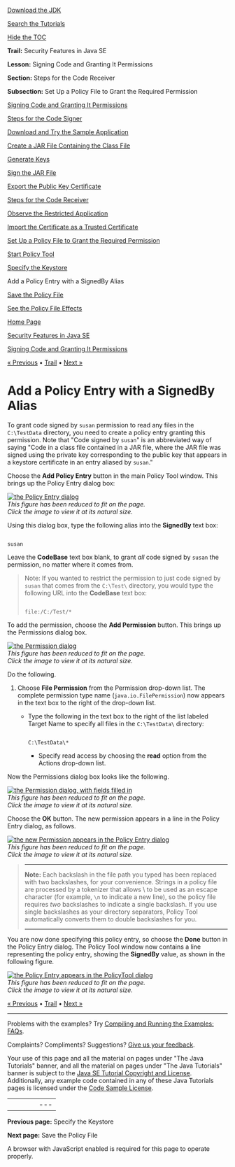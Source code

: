 [Download
the JDK](http://java.sun.com/javase/6/download.jsp)
  
[Search the
Tutorials](../../search.html)
  
[Hide the TOC](javascript:toggleLeft())

**Trail:** Security Features in Java SE
  
**Lesson:** Signing Code and Granting It Permissions
  
**Section:** Steps for the Code Receiver
  
**Subsection:** Set Up a Policy File to Grant the Required Permission

[Signing Code and Granting It Permissions](index.html)

[Steps for the Code Signer](signer.html)

[Download and Try the Sample Application](step1.html)

[Create a JAR File Containing the Class File](step2.html)

[Generate Keys](step3.html)

[Sign the JAR File](step4.html)

[Export the Public Key Certificate](step5.html)

[Steps for the Code Receiver](receiver.html)

[Observe the Restricted Application](rstep1.html)

[Import the Certificate as a Trusted Certificate](rstep2.html)

[Set Up a Policy File to Grant the Required Permission](rstep3.html)

[Start Policy Tool](wstep1.html)

[Specify the Keystore](wstep2.html)

Add a Policy Entry with a SignedBy Alias

[Save the Policy File](wstep4.html)

[See the Policy File Effects](rstep4.html)

[Home Page](../../index.html)
>
[Security Features in Java SE](../index.html)
>
[Signing Code and Granting It Permissions](index.html)

[« Previous](wstep2.html) • [Trail](../TOC.html) • [Next »](wstep4.html)

# Add a Policy Entry with a SignedBy Alias

To grant code signed by `susan` permission to
read any files in the `C:\TestData` directory, you
need to create a policy entry granting this permission.
Note that "Code signed by `susan`"
is an abbreviated way of saying
"Code in a class file contained in a JAR file, where the JAR
file was signed using the private key corresponding to the
public key that appears in a keystore certificate in an entry
aliased by `susan`."

Choose the **Add Policy Entry** button
in the main Policy Tool window.
This brings up the Policy Entry dialog box:

[![the Policy Entry dialog](../../figures/security/AddEntryBlank1.gif)](../../figures/security/AddEntryBlank1.gif)  
*This figure has been reduced to fit on the page.   
 Click the image to view it at its natural size.*

Using this dialog box, type the following alias
into the **SignedBy** text box:

```

susan

```

Leave the **CodeBase** text box blank, to grant
*all* code signed by `susan` the permission,
no matter where it comes from.

> Note: If you wanted to restrict the permission to just code signed by
> `susan` that comes from the `C:\Test\` directory,
> you would type the following URL
> into the **CodeBase** text box:
>
> ```
>
> file:/C:/Test/*
>
> ```

To add the permission, choose the **Add Permission** button.
This brings up the Permissions dialog box.

[![the Permission dialog](../../figures/security/AddPermBlank.gif)](../../figures/security/AddPermBlank.gif)  
*This figure has been reduced to fit on the page.   
 Click the image to view it at its natural size.*

Do the following.

1. Choose **File Permission** from the Permission drop-down list. The
   complete permission type name (`java.io.FilePermission`)
   now appears in the text box to the right of the drop-down list.

   - Type the following in the text box to the right of the list labeled
     Target Name to specify all files in the `C:\TestData\` directory:

     ```

     C:\TestData\*

     ```

     - Specify read access by choosing the **read** option from the
       Actions drop-down list.

Now the Permissions dialog box looks like the following.

[![the Permission dialog, with fields filled in](../../figures/security/WTaddFilePerm.gif)](../../figures/security/WTaddFilePerm.gif)  
*This figure has been reduced to fit on the page.   
 Click the image to view it at its natural size.*

Choose the
**OK** button. The new permission appears in a line
in the Policy Entry dialog, as follows.

[![the new Permission appears in the Policy Entry dialog](../../figures/security/WTaddEntry.gif)](../../figures/security/WTaddEntry.gif)  
*This figure has been reduced to fit on the page.   
 Click the image to view it at its natural size.*

> ---
>
> **Note:** Each backslash in the file path you typed has been replaced
> with two backslashes, for your convenience. Strings in a policy file
> are processed by a tokenizer that allows \ to be used as an
> escape character (for example, `\n` to indicate a new line), so the policy file
> requires *two* backslashes to indicate a single backslash.
> If you use single backslashes as your directory separators,
> Policy Tool automatically converts them to double backslashes for you.
>
> ---

You are now done specifying this policy entry, so choose the **Done**
button in the Policy Entry dialog. The Policy Tool window now contains a line
representing the policy entry, showing the
**SignedBy** value, as shown in the following figure.

[![the Policy Entry appears in the PolicyTool dialog](../../figures/security/WTptOneSB.gif)](../../figures/security/WTptOneSB.gif)  
*This figure has been reduced to fit on the page.   
 Click the image to view it at its natural size.*

[« Previous](wstep2.html)
•
[Trail](../TOC.html)
•
[Next »](wstep4.html)

---

Problems with the examples? Try [Compiling and Running
the Examples: FAQs](../../information/run-examples.html).
  
Complaints? Compliments? Suggestions? [Give
us your feedback](http://download.oracle.com/javase/feedback.html).

Your use of this page and all the material on pages under "The Java Tutorials" banner,
and all the material on pages under "The Java Tutorials" banner is subject to the [Java SE Tutorial Copyright
and License](../../information/license.html).
Additionally, any example code contained in any of these Java
Tutorials pages is licensed under the
[Code
Sample License](http://developers.sun.com/license/berkeley_license.html).

|  |  |  |  |  |
| --- | --- | --- | --- | --- |
| |  |  | | --- | --- | | duke image | Oracle logo | | [About Oracle](http://www.oracle.com/us/corporate/index.html) | [Oracle Technology Network](http://www.oracle.com/technology/index.html) | [Terms of Service](https://www.samplecode.oracle.com/servlets/CompulsoryClickThrough?type=TermsOfService) | Copyright © 1995, 2011 Oracle and/or its affiliates. All rights reserved. |

**Previous page:** Specify the Keystore
  
**Next page:** Save the Policy File




A browser with JavaScript enabled is required for this page to operate properly.